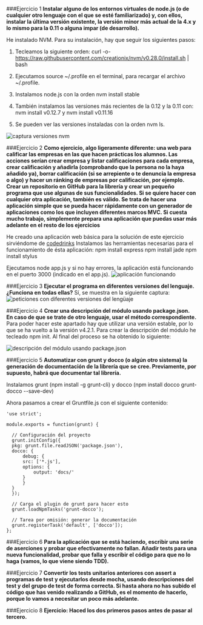 ###Ejercicio 1
**Instalar alguno de los entornos virtuales de node.js (o de cualquier otro lenguaje con el que se esté familiarizado) y, con ellos, instalar la última versión existente, la versión minor más actual de la 4.x y lo mismo para la 0.11 o alguna impar (de desarrollo).**

He instalado NVM. Para su instalación, hay que seguir los siguientes pasos:

1. Tecleamos la siguiente orden:  curl -o- https://raw.githubusercontent.com/creationix/nvm/v0.28.0/install.sh | bash

2. Ejecutamos source ~/.profile en el terminal, para recargar el archivo ~/.profile.

3. Instalamos node.js con la orden nvm install stable

4. También instalamos las versiones más recientes de la 0.12 y la 0.11 con: nvm install v0.12.7 y nvm install v0.11.16

5. Se pueden ver las versiones instaladas con la orden nvm ls.

![captura versiones nvm](http://s2.subirimagenes.com/imagen/previo/thump_9483947ej1.png)




###Ejercicio 2
**Como ejercicio, algo ligeramente diferente: una web para calificar las empresas en las que hacen prácticas los alumnos. Las acciones serían crear empresa y listar calificaciones para cada empresa, crear calificación y añadirla (comprobando que la persona no la haya añadido ya), borrar calificación (si se arrepiente o te denuncia la empresa o algo) y hacer un ránking de empresas por calificación, por ejemplo. Crear un repositorio en GitHub para la librería y crear un pequeño programa que use algunas de sus funcionalidades. Si se quiere hacer con cualquier otra aplicación, también es válido. Se trata de hacer una aplicación simple que se pueda hacer rápidamente con un generador de aplicaciones como los que incluyen diferentes marcos MVC. Si cuesta mucho trabajo, simplemente prepara una aplicación que puedas usar más adelante en el resto de los ejercicios**

He creado una aplicación web básica para la solución de este ejercicio sirviéndome de [codedrinks](http://www.codedrinks.com/como-crear-una-pagina-web-con-node-js-express-jade-y-stylus/)
Instalamos las herramientas necesarias para el funcionamiento de ésta aplicación:
    npm install express
    npm install jade
    npm install stylus

Ejecutamos node app.js y si no hay errores, la aplicación está funcionando en el puerto 3000 (indicado en el app.js).
![aplicación funcionando](http://s2.subirimagenes.com/imagen/previo/thump_9484070ej2.png)
    

###Ejercicio 3
**Ejecutar el programa en diferentes versiones del lenguaje. ¿Funciona en todas ellas?**
Sí, se muestra en la siguiente captura:
![peticiones con diferentes versiones del lengüaje](http://s2.subirimagenes.com/imagen/previo/thump_9484075ej3.png)


###Ejercicio 4
**Crear una descripción del módulo usando package.json. En caso de que se trate de otro lenguaje, usar el método correspondiente.**
Para poder hacer este apartado hay que utilizar una versión estable, por lo que se ha vuelto a la versión v4.2.1.
Para crear la descripción del módulo he tecleado npm init. Al final del proceso se ha obtenido lo siguiente:

![descripción del módulo usando package.json](http://s2.subirimagenes.com/imagen/previo/thump_9484079ej4.png)



###Ejercicio 5
**Automatizar con grunt y docco (o algún otro sistema) la generación de documentación de la librería que se cree. Previamente, por supuesto, habrá que documentar tal librería.**

Instalamos grunt (npm install -g grunt-cli) y docco (npm install docco grunt-docco --save-dev) 


Ahora pasamos a crear el Gruntfile.js con el siguiente contenido:

```
'use strict';module.exports = function(grunt) {  // Configuración del proyecto  grunt.initConfig({  pkg: grunt.file.readJSON('package.json'),  docco: {      debug: {      src: ['*.js'],      options: {          output: 'docs/'      }      }  }  });  // Carga el plugin de grunt para hacer esto  grunt.loadNpmTasks('grunt-docco');  // Tarea por omisión: generar la documentación  grunt.registerTask('default', ['docco']);};
```



###Ejercicio 6
**Para la aplicación que se está haciendo, escribir una serie de aserciones y probar que efectivamente no fallan. Añadir tests para una nueva funcionalidad, probar que falla y escribir el código para que no lo haga (vamos, lo que viene siendo TDD).**


###Ejercicio 7
**Convertir los tests unitarios anteriores con assert a programas de test y ejecutarlos desde mocha, usando descripciones del test y del grupo de test de forma correcta. Si hasta ahora no has subido el código que has venido realizando a GitHub, es el momento de hacerlo, porque lo vamos a necesitar un poco más adelante.**


###Ejercicio 8
**Ejercicio: Haced los dos primeros pasos antes de pasar al tercero.**















